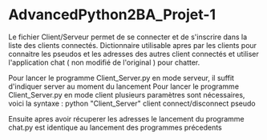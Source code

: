# AdvancedPython2BA_Projet-1
Le fichier Client/Serveur permet de se connecter et de s'inscrire dans la liste des clients connectés. Dictionnaire utilisable apres par les 
clients pour connaitre les pseudos et les adresses des autres client connectés et  utiliser l'application chat ( non modifié de l'original )
pour chatter. 

Pour lancer le programme Client_Server.py en mode serveur, il suffit d'indiquer server au moment du lancement 
Pour lancer le programme Client_Server.py en mode client plusieurs paramètres sont nécessaires, voici la syntaxe :
  python "Client_Server" client connect/disconnect pseudo 
  
Ensuite apres avoir récuperer les adresses le lancement du programme chat.py est identique au lancement des programmes précedents  
